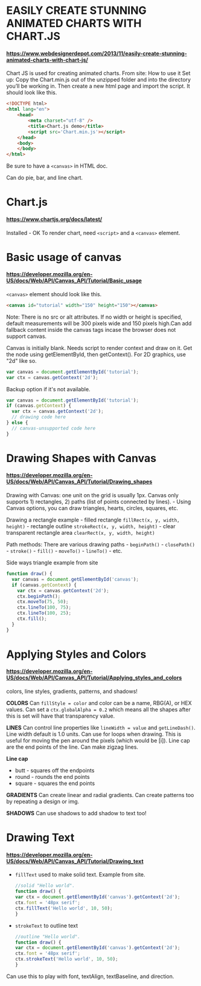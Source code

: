 # EASILY CREATE STUNNING ANIMATED CHARTS WITH CHART.JS
#### https://www.webdesignerdepot.com/2013/11/easily-create-stunning-animated-charts-with-chart-js/
Chart JS is used for creating animated charts.
From site: How to use it
Set up: Copy the Chart.min.js out of the unzipped folder and into the directory you’ll be working in. Then create a new html page and import the script. It should look like this. 

```html
<!DOCTYPE html>
<html lang="en">
    <head>
        <meta charset="utf-8" />
        <title>Chart.js demo</title>
        <script src='Chart.min.js'></script>
    </head>
    <body>
    </body>
</html>
```

Be sure to have a `<canvas>` in HTML doc.

Can do pie, bar, and line chart. 


# Chart.js
#### https://www.chartjs.org/docs/latest/ 
Installed - OK
To render chart, need `<script>` and a `<canvas>` element.

# Basic usage of canvas
#### https://developer.mozilla.org/en-US/docs/Web/API/Canvas_API/Tutorial/Basic_usage
`<canvas>` element should look like this. 

```html
<canvas id="tutorial" width="150" height="150"></canvas>
```

Note: There is no src or alt attributes. If no width or height is specified, default measurements will be 300 pixels wide and 150 pixels high.Can add fallback content inside the canvas tags incase the browser does not support canvas.

Canvas is initially blank. Needs script to render context and draw on it. Get the node using getElementById, then getContext(). For 2D graphics, use "2d" like so.

```js
var canvas = document.getElementById('tutorial');
var ctx = canvas.getContext('2d');
```

Backup option if it's not available. 

```js
var canvas = document.getElementById('tutorial');
if (canvas.getContext) {
  var ctx = canvas.getContext('2d');
  // drawing code here
} else {
  // canvas-unsupported code here
}
```

# Drawing Shapes with Canvas 
#### https://developer.mozilla.org/en-US/docs/Web/API/Canvas_API/Tutorial/Drawing_shapes
Drawing with Canvas: one unit on the grid is usually 1px.
Canvas only supports 1) rectangles, 2) paths (list of points connected by lines).
    - Using Canvas options, you can draw triangles, hearts, circles, squares, etc.

Drawing a rectangle example
    - filled rectangle `fillRect(x, y, width, height)`
    - rectangle outline `strokeRect(x, y, width, height)`
    - clear transparent rectangle area `clearRect(x, y, width, height)`

Path methods: There are various drawing paths
    - `beginPath()`
    - `closePath()`
    - `stroke()` 
    - `fill()`
    - `moveTo()`
    - `lineTo()`
    - etc.

Side ways triangle example from site 

```js
function draw() {
  var canvas = document.getElementById('canvas');
  if (canvas.getContext) {
    var ctx = canvas.getContext('2d');
    ctx.beginPath();
    ctx.moveTo(75, 50);
    ctx.lineTo(100, 75);
    ctx.lineTo(100, 25);
    ctx.fill();
  }
}
```

# Applying Styles and Colors
#### https://developer.mozilla.org/en-US/docs/Web/API/Canvas_API/Tutorial/Applying_styles_and_colors
colors, line styles, gradients, patterns, and shadows!

**COLORS**
Can `fillStyle = color` and color can be a name, RBG(A), or HEX values.
Can set a `ctx.globalAlpha = 0.2` which means all the shapes after this is set will have that transparency value. 

**LINES**
Can control line properties like `lineWidth = value` and `getLineDash()`. Line width default is 1.0 units. Can use for loops when drawing. This is useful for moving the pen around the pixels (which would be [i]). Line cap are the end points of the line. Can make zigzag lines.

**Line cap**
- butt - squares off the endpoints
- round - rounds the end points
- square - squares the end points

**GRADIENTS** 
Can create linear and radial gradients. Can create patterns too by repeating a design or img.

**SHADOWS** 
Can use shadows to add shadow to text too!


# Drawing Text
#### https://developer.mozilla.org/en-US/docs/Web/API/Canvas_API/Tutorial/Drawing_text

- `fillText` used to make solid text. Example from site.

    ```js
    //solid "Hello world".
    function draw() {
    var ctx = document.getElementById('canvas').getContext('2d');
    ctx.font = '48px serif';
    ctx.fillText('Hello world', 10, 50);
    }
    ```

- `strokeText` to outline text

    ```js
    //outline "Hello world".
    function draw() {
    var ctx = document.getElementById('canvas').getContext('2d');
    ctx.font = '48px serif';
    ctx.strokeText('Hello world', 10, 50);
    }
    ```

Can use this to play with font, textAlign, textBaseline, and direction. 